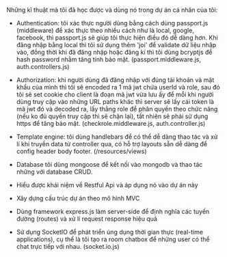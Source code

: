 Những kĩ thuật mà tôi đã học được và dùng nó trong dự án cá nhân của tôi:
- Authentication: tôi xác thực người dùng bằng cách dùng passport.js (middleware) để xác thực theo nhiều cách như là local, google, facebook, thì passport.js sẽ giúp tôi thực hiện điều đó dễ dàng hơn. Khi đăng nhập bằng local thì tôi sử dụng thêm 'joi' để validate dữ liệu nhập vào, đồng thời khi đã đăng nhập hoặc đăng kí thì tôi dùng bcryptjs để hash password nhằm tăng tính bảo mật. (passport.middleware.js, auth.controllers.js)
- Authorization: khi người dùng đã đăng nhập với đúng tài khoản và mật khẩu của mình thì tôi sẽ encoded ra 1 mã jwt chứa userId và role, sau đó tôi sẽ set cookie cho client là đoạn mã jwt vừa lưu ấy để mỗi khi người dùng truy cập vào những URL paths khác thì server sẽ lấy cái token là mã jwt đó và decoded ra, lấy thằng role để phân quyền theo chức năng (nếu ko đủ quyền truy cập thì sẽ chặn lại), tất nhiên sẽ phải sử dụng https để tăng bảo mật. (checkrole.middleware.js, auth.controller.js)

- Template engine: tôi dùng handlebars để có thể dễ dàng thao tác và xử lí khi truyền data từ controller qua, có hỗ trợ layouts sẵn dễ dàng để config header body footer. (/resources/views)

- Database tôi dùng mongoose để kết nối vào mongodb và thao tác những với database CRUD.
- Hiểu được khái niệm về Restful Api và áp dụng nó vào dự án này
- Xây dựng cấu trúc dự án theo mô hình MVC
- Dùng framework express.js làm server-side để định nghĩa các tuyến đường (routes) và xử lí request response hiệu quả
- Sử dụng SocketIO để phát triển úng dụng thời gian thực (real-time applications), cụ thể là tôi tạo ra room chatbox để những user có thể chat trực tiếp với nhau. (socket.io.js)